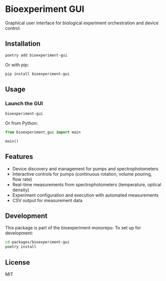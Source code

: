# Bioexperiment GUI

Graphical user interface for biological experiment orchestration and device control.

## Installation

```bash
poetry add bioexperiment-gui
```

Or with pip:

```bash
pip install bioexperiment-gui
```

## Usage

### Launch the GUI

```bash
bioexperiment-gui
```

Or from Python:

```python
from bioexperiment_gui import main

main()
```

## Features

- Device discovery and management for pumps and spectrophotometers
- Interactive controls for pumps (continuous rotation, volume pouring, flow rate)
- Real-time measurements from spectrophotometers (temperature, optical density)
- Experiment configuration and execution with automated measurements
- CSV output for measurement data

## Development

This package is part of the bioexperiment monorepo. To set up for development:

```bash
cd packages/bioexperiment-gui
poetry install
```

## License

MIT

